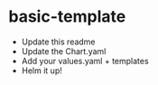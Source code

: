 # basic-template

- Update this readme
- Update the Chart.yaml
- Add your values.yaml + templates
- Helm it up!